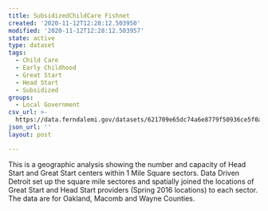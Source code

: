 ```yaml
---
title: SubsidizedChildCare Fishnet
created: '2020-11-12T12:28:12.503950'
modified: '2020-11-12T12:28:12.503957'
state: active
type: dataset
tags:
  - Child Care
  - Early Childhood
  - Great Start
  - Head Start
  - Subsidized
groups:
  - Local Government
csv_url: >-
  https://data.ferndalemi.gov/datasets/621709e65dc74a6e8779f50936ce5f0a_0.csv?outSR=%7B%22latestWkid%22%3A2898%2C%22wkid%22%3A2898%7D
json_url: ''
layout: post

---
```

This is a geographic analysis showing the number and capacity of Head Start and Great Start centers within 1 Mile Square sectors.  Data Driven Detroit set up the square mile sectores and spatially joined the locations of Great Start and Head Start providers (Spring 2016 locations) to each sector. The data are for Oakland, Macomb and Wayne Counties.
